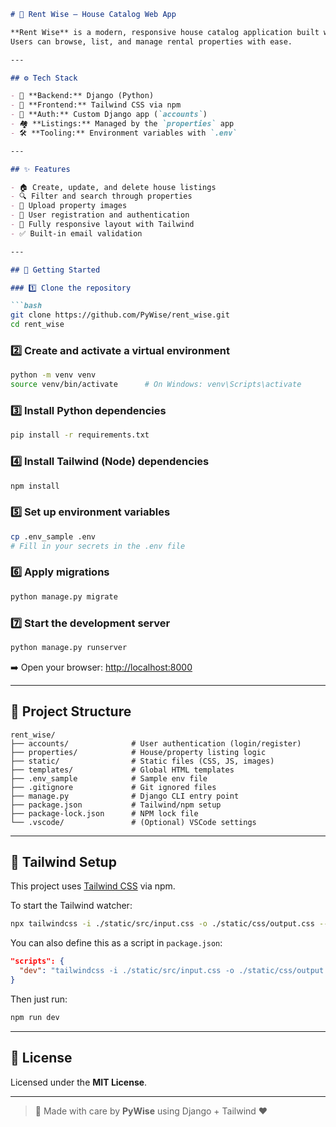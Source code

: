 ````markdown
# 🏡 Rent Wise – House Catalog Web App

**Rent Wise** is a modern, responsive house catalog application built with **Django** and **Tailwind CSS**.  
Users can browse, list, and manage rental properties with ease.

---

## ⚙️ Tech Stack

- 🐍 **Backend:** Django (Python)
- 🎨 **Frontend:** Tailwind CSS via npm
- 🔐 **Auth:** Custom Django app (`accounts`)
- 🏘️ **Listings:** Managed by the `properties` app
- 🛠️ **Tooling:** Environment variables with `.env`

---

## ✨ Features

- 🏠 Create, update, and delete house listings
- 🔍 Filter and search through properties
- 📸 Upload property images
- 👤 User registration and authentication
- 📱 Fully responsive layout with Tailwind
- ✅ Built-in email validation

---

## 🚀 Getting Started

### 1️⃣ Clone the repository

```bash
git clone https://github.com/PyWise/rent_wise.git
cd rent_wise
````

### 2️⃣ Create and activate a virtual environment

```bash
python -m venv venv
source venv/bin/activate      # On Windows: venv\Scripts\activate
```

### 3️⃣ Install Python dependencies

```bash
pip install -r requirements.txt
```

### 4️⃣ Install Tailwind (Node) dependencies

```bash
npm install
```

### 5️⃣ Set up environment variables

```bash
cp .env_sample .env
# Fill in your secrets in the .env file
```

### 6️⃣ Apply migrations

```bash
python manage.py migrate
```

### 7️⃣ Start the development server

```bash
python manage.py runserver
```

➡️ Open your browser: [http://localhost:8000](http://localhost:8000)

---

## 🧱 Project Structure

```
rent_wise/
├── accounts/              # User authentication (login/register)
├── properties/            # House/property listing logic
├── static/                # Static files (CSS, JS, images)
├── templates/             # Global HTML templates
├── .env_sample            # Sample env file
├── .gitignore             # Git ignored files
├── manage.py              # Django CLI entry point
├── package.json           # Tailwind/npm setup
├── package-lock.json      # NPM lock file
└── .vscode/               # (Optional) VSCode settings
```

---

## 🎨 Tailwind Setup

This project uses [Tailwind CSS](https://tailwindcss.com/) via npm.

To start the Tailwind watcher:

```bash
npx tailwindcss -i ./static/src/input.css -o ./static/css/output.css --watch
```

You can also define this as a script in `package.json`:

```json
"scripts": {
  "dev": "tailwindcss -i ./static/src/input.css -o ./static/css/output.css --watch"
}
```

Then just run:

```bash
npm run dev
```

---

## 📜 License

Licensed under the **MIT License**.

---

> 🧠 Made with care by **PyWise** using Django + Tailwind ❤️
